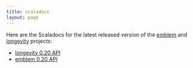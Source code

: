 ```yaml
---
title: scaladocs
layout: page
---
```


Here are the Scaladocs for the latest released version of the
[emblem](https://github.com/longevityframework/emblem/wiki) and
[longevity](http://longevityframework.github.io/longevity/) projects:

- [longevity 0.20 API](longevity-latest)
- [emblem 0.20 API](emblem-latest)

